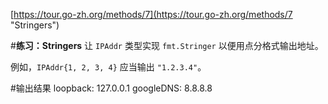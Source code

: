 [https://tour.go-zh.org/methods/7](https://tour.go-zh.org/methods/7 "Stringers")

#**练习：Stringers**
让 `IPAddr` 类型实现 `fmt.Stringer` 以便用点分格式输出地址。

例如，`IPAddr{1, 2, 3, 4}` 应当输出 `"1.2.3.4"`。

#输出结果
	loopback: 127.0.0.1
	googleDNS: 8.8.8.8
